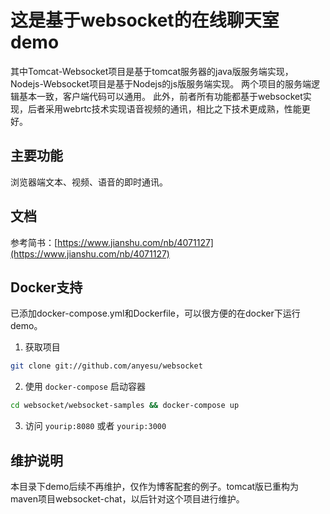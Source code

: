 # 这是基于websocket的在线聊天室demo

其中Tomcat-Websocket项目是基于tomcat服务器的java版服务端实现，
Nodejs-Websocket项目是基于Nodejs的js版服务端实现。
两个项目的服务端逻辑基本一致，客户端代码可以通用。
此外，前者所有功能都基于websocket实现，后者采用webrtc技术实现语音视频的通讯，相比之下技术更成熟，性能更好。

## 主要功能
浏览器端文本、视频、语音的即时通讯。

## 文档
参考简书：[https://www.jianshu.com/nb/4071127](https://www.jianshu.com/nb/4071127)

## Docker支持
已添加docker-compose.yml和Dockerfile，可以很方便的在docker下运行demo。

1. 获取项目
```bash
git clone git://github.com/anyesu/websocket
```

2. 使用 `docker-compose` 启动容器
```bash
cd websocket/websocket-samples && docker-compose up
```

3. 访问 `yourip:8080` 或者 `yourip:3000`

## 维护说明
本目录下demo后续不再维护，仅作为博客配套的例子。tomcat版已重构为maven项目websocket-chat，以后针对这个项目进行维护。
